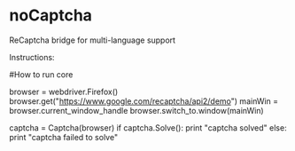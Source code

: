 # noCaptcha
ReCaptcha bridge for multi-language support 



Instructions: 

#How to run core

browser = webdriver.Firefox()
browser.get("https://www.google.com/recaptcha/api2/demo")
mainWin = browser.current_window_handle
browser.switch_to.window(mainWin)

captcha = Captcha(browser)
if captcha.Solve():
    print "captcha solved"
else:
    print "captcha failed to solve"

